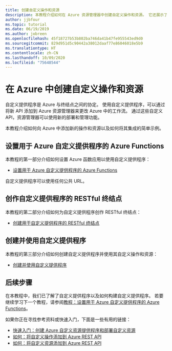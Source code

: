 ```yaml
---
title: 创建自定义操作和资源
description: 本教程介绍如何在 Azure 资源管理器中创建自定义操作和资源。 它还展示了自定义工作流如何与 Azure 资源管理器模板、Azure CLI、Azure 策略和 Azure 活动日志互操作。
author: jjbfour
ms.topic: tutorial
ms.date: 06/19/2019
ms.author: jobreen
ms.openlocfilehash: 45f18727b53b802ba746da41b47fe955543ed9d0
ms.sourcegitcommit: 829d951d5c90442a38012daaf77e86046018e5b9
ms.translationtype: HT
ms.contentlocale: zh-CN
ms.lasthandoff: 10/09/2020
ms.locfileid: "75648544"
---
```

# <a name="create-custom-actions-and-resources-in-azure"></a>在 Azure 中创建自定义操作和资源

自定义提供程序是 Azure 与终结点之间的协定。 使用自定义提供程序，可以通过将新 API 添加到 Azure 资源管理器来更改 Azure 中的工作流。 通过这些自定义 API，资源管理器可以使用新的部署和管理功能。

本教程介绍如何向 Azure 中添加新的操作和资源以及如何将其集成的简单示例。

## <a name="set-up-azure-functions-for-azure-custom-providers"></a>设置用于 Azure 自定义提供程序的 Azure Functions

本教程的第一部分介绍如何设置 Azure 函数应用以使用自定义提供程序：

- [设置用于 Azure 自定义提供程序的 Azure Functions](./tutorial-custom-providers-function-setup.md)

自定义提供程序可以使用任何公共 URL。

## <a name="author-a-restful-endpoint-for-custom-providers"></a>创作自定义提供程序的 RESTful 终结点

本教程的第二部分介绍如何为自定义提供程序创作 RESTful 终结点：

- [创建用于自定义提供程序的 RESTful 终结点](./tutorial-custom-providers-function-authoring.md)

## <a name="create-and-use-a-custom-provider"></a>创建并使用自定义提供程序

本教程的第三部分介绍如何创建自定义提供程序并使用其自定义操作和资源：

- [创建并使用自定义提供程序](./tutorial-custom-providers-create.md)

## <a name="next-steps"></a>后续步骤

在本教程中，我们已了解了自定义提供程序以及如何构建自定义提供程序。 若要继续学习下一个教程，请参阅[教程：设置用于 Azure 自定义提供程序的 Azure Functions](./tutorial-custom-providers-function-setup.md)。

如果你正在寻找参考资料或快速入门，下面是一些有用的链接：

- [快速入门：创建 Azure 自定义资源提供程序和部署自定义资源](./create-custom-provider.md)
- [如何：将自定义操作添加到 Azure REST API](./custom-providers-action-endpoint-how-to.md)
- [如何：将自定义资源添加到 Azure REST API](./custom-providers-resources-endpoint-how-to.md)
